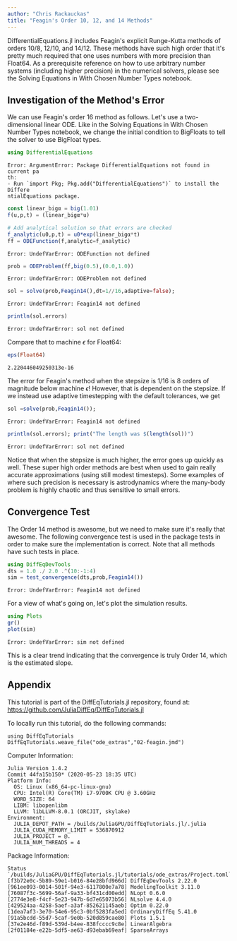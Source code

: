 ```yaml
---
author: "Chris Rackauckas"
title: "Feagin's Order 10, 12, and 14 Methods"
---
```



DifferentialEquations.jl includes Feagin's explicit Runge-Kutta methods of orders 10/8, 12/10, and 14/12. These methods have such high order that it's pretty much required that one uses numbers with more precision than Float64. As a prerequisite reference on how to use arbitrary number systems (including higher precision) in the numerical solvers, please see the Solving Equations in With Chosen Number Types notebook.

## Investigation of the Method's Error

We can use Feagin's order 16 method as follows. Let's use a two-dimensional linear ODE. Like in the Solving Equations in With Chosen Number Types notebook, we change the initial condition to BigFloats to tell the solver to use BigFloat types.

````julia
using DifferentialEquations
````


````
Error: ArgumentError: Package DifferentialEquations not found in current pa
th:
- Run `import Pkg; Pkg.add("DifferentialEquations")` to install the Differe
ntialEquations package.
````



````julia
const linear_bigα = big(1.01)
f(u,p,t) = (linear_bigα*u)

# Add analytical solution so that errors are checked
f_analytic(u0,p,t) = u0*exp(linear_bigα*t)
ff = ODEFunction(f,analytic=f_analytic)
````


````
Error: UndefVarError: ODEFunction not defined
````



````julia
prob = ODEProblem(ff,big(0.5),(0.0,1.0))
````


````
Error: UndefVarError: ODEProblem not defined
````



````julia
sol = solve(prob,Feagin14(),dt=1//16,adaptive=false);
````


````
Error: UndefVarError: Feagin14 not defined
````



````julia
println(sol.errors)
````


````
Error: UndefVarError: sol not defined
````





Compare that to machine $\epsilon$ for Float64:

````julia
eps(Float64)
````


````
2.220446049250313e-16
````





The error for Feagin's method when the stepsize is 1/16 is 8 orders of magnitude below machine $\epsilon$! However, that is dependent on the stepsize. If we instead use adaptive timestepping with the default tolerances, we get

````julia
sol =solve(prob,Feagin14());
````


````
Error: UndefVarError: Feagin14 not defined
````



````julia
println(sol.errors); print("The length was $(length(sol))")
````


````
Error: UndefVarError: sol not defined
````





Notice that when the stepsize is much higher, the error goes up quickly as well. These super high order methods are best when used to gain really accurate approximations (using still modest timesteps). Some examples of where such precision is necessary is astrodynamics where the many-body problem is highly chaotic and thus sensitive to small errors.

## Convergence Test

The Order 14 method is awesome, but we need to make sure it's really that awesome. The following convergence test is used in the package tests in order to make sure the implementation is correct. Note that all methods have such tests in place.

````julia
using DiffEqDevTools
dts = 1.0 ./ 2.0 .^(10:-1:4)
sim = test_convergence(dts,prob,Feagin14())
````


````
Error: UndefVarError: Feagin14 not defined
````





For a view of what's going on, let's plot the simulation results.

````julia
using Plots
gr()
plot(sim)
````


````
Error: UndefVarError: sim not defined
````





This is a clear trend indicating that the convergence is truly Order 14, which
is the estimated slope.


## Appendix

 This tutorial is part of the DiffEqTutorials.jl repository, found at: <https://github.com/JuliaDiffEq/DiffEqTutorials.jl>

To locally run this tutorial, do the following commands:
```
using DiffEqTutorials
DiffEqTutorials.weave_file("ode_extras","02-feagin.jmd")
```

Computer Information:
```
Julia Version 1.4.2
Commit 44fa15b150* (2020-05-23 18:35 UTC)
Platform Info:
  OS: Linux (x86_64-pc-linux-gnu)
  CPU: Intel(R) Core(TM) i7-9700K CPU @ 3.60GHz
  WORD_SIZE: 64
  LIBM: libopenlibm
  LLVM: libLLVM-8.0.1 (ORCJIT, skylake)
Environment:
  JULIA_DEPOT_PATH = /builds/JuliaGPU/DiffEqTutorials.jl/.julia
  JULIA_CUDA_MEMORY_LIMIT = 536870912
  JULIA_PROJECT = @.
  JULIA_NUM_THREADS = 4

```

Package Information:

```
Status `/builds/JuliaGPU/DiffEqTutorials.jl/tutorials/ode_extras/Project.toml`
[f3b72e0c-5b89-59e1-b016-84e28bfd966d] DiffEqDevTools 2.22.0
[961ee093-0014-501f-94e3-6117800e7a78] ModelingToolkit 3.11.0
[76087f3c-5699-56af-9a33-bf431cd00edd] NLopt 0.6.0
[2774e3e8-f4cf-5e23-947b-6d7e65073b56] NLsolve 4.4.0
[429524aa-4258-5aef-a3af-852621145aeb] Optim 0.22.0
[1dea7af3-3e70-54e6-95c3-0bf5283fa5ed] OrdinaryDiffEq 5.41.0
[91a5bcdd-55d7-5caf-9e0b-520d859cae80] Plots 1.5.1
[37e2e46d-f89d-539d-b4ee-838fcccc9c8e] LinearAlgebra
[2f01184e-e22b-5df5-ae63-d93ebab69eaf] SparseArrays
```
